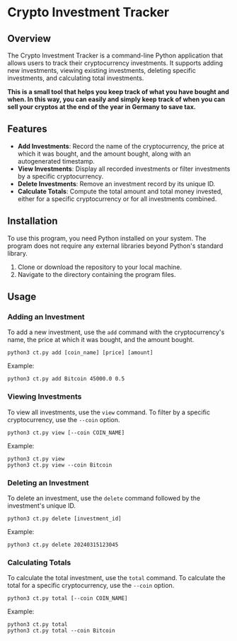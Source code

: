 # Crypto Investment Tracker

## Overview
The Crypto Investment Tracker is a command-line Python application that allows users to track their cryptocurrency investments. It supports adding new investments, viewing existing investments, deleting specific investments, and calculating total investments.

**This is a small tool that helps you keep track of what you have bought and when. In this way, you can easily and simply keep track of when you can sell your cryptos at the end of the year in Germany to save tax.**

## Features
- **Add Investments**: Record the name of the cryptocurrency, the price at which it was bought, and the amount bought, along with an autogenerated timestamp.
- **View Investments**: Display all recorded investments or filter investments by a specific cryptocurrency.
- **Delete Investments**: Remove an investment record by its unique ID.
- **Calculate Totals**: Compute the total amount and total money invested, either for a specific cryptocurrency or for all investments combined.

## Installation
To use this program, you need Python installed on your system. The program does not require any external libraries beyond Python's standard library.

1. Clone or download the repository to your local machine.
2. Navigate to the directory containing the program files.

## Usage

### Adding an Investment
To add a new investment, use the `add` command with the cryptocurrency's name, the price at which it was bought, and the amount bought.

```
python3 ct.py add [coin_name] [price] [amount]
```

Example:
```
python3 ct.py add Bitcoin 45000.0 0.5
```

### Viewing Investments
To view all investments, use the `view` command. To filter by a specific cryptocurrency, use the `--coin` option.

```
python3 ct.py view [--coin COIN_NAME]
```

Example:
```
python3 ct.py view
python3 ct.py view --coin Bitcoin
```

### Deleting an Investment
To delete an investment, use the `delete` command followed by the investment's unique ID.

```
python3 ct.py delete [investment_id]
```

Example:
```
python3 ct.py delete 20240315123045
```

### Calculating Totals
To calculate the total investment, use the `total` command. To calculate the total for a specific cryptocurrency, use the `--coin` option.

```
python3 ct.py total [--coin COIN_NAME]
```

Example:
```
python3 ct.py total
python3 ct.py total --coin Bitcoin
```